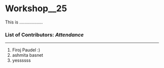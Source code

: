 # Workshop__25
This is ...................

### List of Contributors: _Attendance_
---
1. Firoj Paudel :)
2. ashmita basnet
3. yessssss

